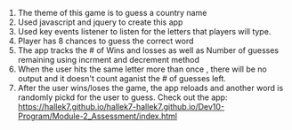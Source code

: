 1. The theme of this game is to guess a country name 
2. Used javascript and jquery to create this app
3. Used  key events listener  to listen for the letters that  players will type. 
4. Player has 8 chances to guess the correct word 
5. The app tracks the # of Wins and losses  as well as 
Number of guesses remaining  using incrment and decrement method 
6. When the user hits the same letter more than once , there will be no  output and  it doesn't count aganist the # of guesses left.
7. After the user wins/loses the game, the app   reloads and  another word is randomly pickd for the user to guess. 
        Check out the app:
         https://hallek7.github.io/hallek7-hallek7.github.io/Dev10-Program/Module-2_Assessment/index.html